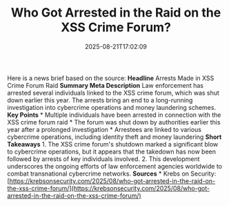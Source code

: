 ﻿---
title: "Who Got Arrested in the Raid on the XSS Crime Forum?"
date: "2025-08-21T17:02:09"
category: "Markets"
summary: ""
slug: "who got arrested in the raid on the xss crime forum"
source_urls:
  - "https://krebsonsecurity.com/2025/08/who-got-arrested-in-the-raid-on-the-xss-crime-forum/"
seo:
  title: "Who Got Arrested in the Raid on the XSS Crime Forum? | Hash n Hedge"
  description: ""
  keywords: ["news", "markets", "brief"]
---
Here is a news brief based on the source:  **Headline** Arrests Made in XSS Crime Forum Raid  **Summary Meta Description** Law enforcement has arrested several individuals linked to the XSS crime forum, which was shut down earlier this year. The arrests bring an end to a long-running investigation into cybercrime operations and money laundering schemes.  **Key Points**  * Multiple individuals have been arrested in connection with the XSS crime forum raid * The forum was shut down by authorities earlier this year after a prolonged investigation * Arrestees are linked to various cybercrime operations, including identity theft and money laundering  **Short Takeaways**  1. The XSS crime forum's shutdown marked a significant blow to cybercrime operations, but it appears that the takedown has now been followed by arrests of key individuals involved. 2. This development underscores the ongoing efforts of law enforcement agencies worldwide to combat transnational cybercrime networks.  **Sources** * Krebs on Security: [https://krebsonsecurity.com/2025/08/who-got-arrested-in-the-raid-on-the-xss-crime-forum/](https://krebsonsecurity.com/2025/08/who-got-arrested-in-the-raid-on-the-xss-crime-forum/) 
